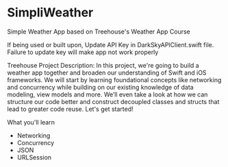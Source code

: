# SimpliWeather
Simple Weather App based on Treehouse's Weather App Course

If being used or built upon, Update API Key in DarkSkyAPIClient.swift file. Failure to update key will make app not work properly

Treehouse Project Description:
In this project, we're going to build a weather app together and broaden our understanding of Swift and iOS frameworks. We will start by learning foundational concepts like networking and concurrency while building on our existing knowledge of data modeling, view models and more. We’ll even take a look at how we can structure our code better and construct decoupled classes and structs that lead to greater code reuse. Let's get started!

What you'll learn

- Networking
- Concurrency
- JSON
- URLSession
